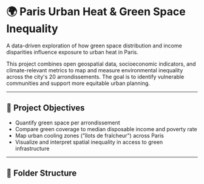# 🌍 Paris Urban Heat & Green Space Inequality

A data-driven exploration of how green space distribution and income disparities influence exposure to urban heat in Paris.

This project combines open geospatial data, socioeconomic indicators, and climate-relevant metrics to map and measure environmental inequality across the city's 20 arrondissements. The goal is to identify vulnerable communities and support more equitable urban planning.

---

## 📌 Project Objectives

- Quantify green space per arrondissement
- Compare green coverage to median disposable income and poverty rate
- Map urban cooling zones ("îlots de fraîcheur") across Paris
- Visualize and interpret spatial inequality in access to green infrastructure

---

## 📂 Folder Structure

